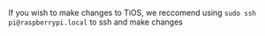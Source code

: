 If you wish to make changes to TiOS, we reccomend using 
`sudo ssh pi@raspberrypi.local` to ssh and make changes
